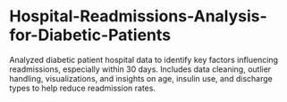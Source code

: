 # Hospital-Readmissions-Analysis-for-Diabetic-Patients
Analyzed diabetic patient hospital data to identify key factors influencing readmissions, especially within 30 days. Includes data cleaning, outlier handling, visualizations, and insights on age, insulin use, and discharge types to help reduce readmission rates.
